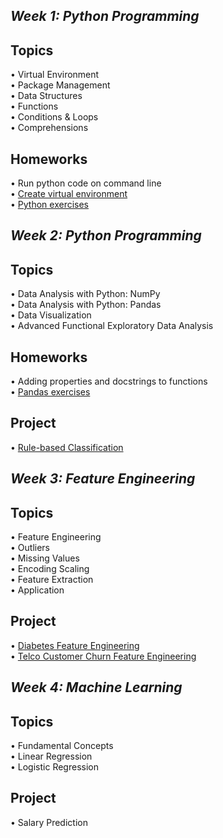 
## *Week 1: Python Programming*

## **Topics**

• Virtual Environment <br/>
• Package Management <br/>
• Data Structures <br/>
• Functions <br/>
• Conditions & Loops <br/>
• Comprehensions <br/>
## Homeworks
• Run python code on command line <br/>
• [Create virtual environment](https://github.com/emirakdemir/Miuul-Machine-Learning-Bootcamp/blob/main/1-Python%20for%20Data%20Science/VirtualEnvironment.py) <br/>
• [Python exercises](https://github.com/emirakdemir/Miuul-Machine-Learning-Bootcamp/blob/main/1-Python%20for%20Data%20Science/assignment.py)


## *Week 2: Python Programming*

## **Topics**
• Data Analysis with Python: NumPy <br/>
• Data Analysis with Python: Pandas <br/>
• Data Visualization <br/>
• Advanced Functional Exploratory Data Analysis <br/>
## Homeworks
• Adding properties and docstrings to functions<br/>
• [Pandas exercises](https://github.com/emirakdemir/Miuul-Machine-Learning-Bootcamp/blob/main/2-%20Data%20Analysis%20With%20Python/pandasPractices.py)

## Project 
• [Rule-based Classification](https://github.com/emirakdemir/Miuul-Machine-Learning-Bootcamp/blob/main/2-%20Data%20Analysis%20With%20Python/Kural%20Tabanl%C4%B1%20S%C4%B1n%C4%B1fland%C4%B1rma%20ile%20Potansiyel%20M%C3%BC%C5%9Fteri%20Getirisi%20Hesaplama/ktsipmgh.py)


## *Week 3: Feature Engineering*

## **Topics**
• Feature Engineering <br/>
• Outliers <br/>
• Missing Values <br/>
• Encoding Scaling <br/>
• Feature Extraction <br/>
• Application <br/>

## Project
• [Diabetes Feature Engineering](https://github.com/emirakdemir/diabetesAnalysis/blob/main/diabetesAnalysis.ipynb)<br/>
• [Telco Customer Churn Feature Engineering](https://github.com/emirakdemir/Telco-Customer-Churn-Feature-Engineering/blob/main/tccfe.ipynb)


## *Week 4: Machine Learning*

## **Topics**
• Fundamental Concepts <br/>
• Linear Regression <br/>
• Logistic Regression <br/>

## Project
• Salary Prediction
